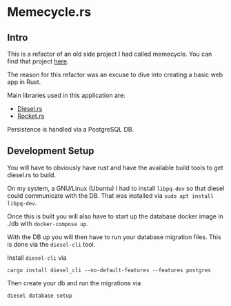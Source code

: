 # Memecycle.rs

## Intro

This is a refactor of an old side project I had called memecycle. You can find
that project [here](https://github.com/vincepmartin/memecycle).

The reason for this refactor was an excuse to dive into creating a basic web
app in Rust.

Main libraries used in this application are:

- [Diesel.rs](https://diesel.rs)
- [Rocket.rs](https://rocket.rs)

Persistence is handled via a PostgreSQL DB.

## Development Setup

You will have to obviously have rust and have the available build tools to get
diesel.rs to build.

On my system, a GNU/Linux (Ubuntu) I had to install `libpq-dev` so that diesel
could communicate with the DB. That was installed via `sudo apt install libpq-dev`.

Once this is built you will also have to start up the database docker image in
./db with `docker-compose up`.

With the DB up you will then have to run your database migration files. This
is done via the `diesel-cli` tool.

Install `diesel-cli` via

`cargo install diesel_cli --no-default-features --features postgres`

Then create your db and run the migrations via

`diesel database setup`
